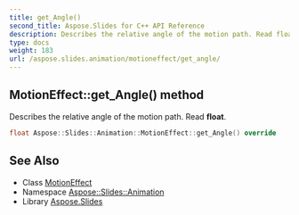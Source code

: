 ```yaml
---
title: get_Angle()
second_title: Aspose.Slides for C++ API Reference
description: Describes the relative angle of the motion path. Read float.
type: docs
weight: 183
url: /aspose.slides.animation/motioneffect/get_angle/
---
```

## MotionEffect::get_Angle() method


Describes the relative angle of the motion path. Read **float**.

```cpp
float Aspose::Slides::Animation::MotionEffect::get_Angle() override
```

## See Also

* Class [MotionEffect](../)
* Namespace [Aspose::Slides::Animation](../../)
* Library [Aspose.Slides](../../../)